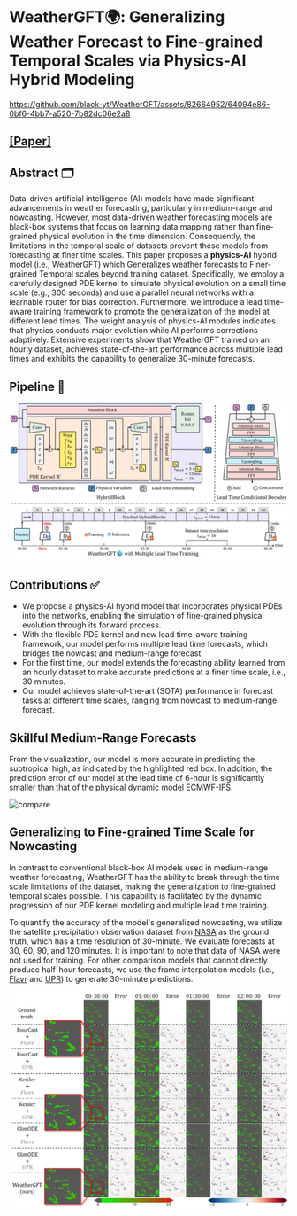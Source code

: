 # WeatherGFT🌍: Generalizing Weather Forecast to Fine-grained Temporal Scales via Physics-AI Hybrid Modeling

https://github.com/black-yt/WeatherGFT/assets/82664952/64094e86-0bf6-4bb7-a520-7b82dc06e2a8

## [[Paper]](https://arxiv.org/pdf/2405.13796)

## Abstract 🗂️

Data-driven artificial intelligence (AI) models have made significant advancements in weather forecasting, particularly in medium-range and nowcasting. However, most data-driven weather forecasting models are black-box systems that focus on learning data mapping rather than fine-grained physical evolution in the time dimension. Consequently, the limitations in the temporal scale of datasets prevent these models from forecasting at finer time scales. This paper proposes a **physics-AI** hybrid model (i.e., WeatherGFT) which Generalizes weather forecasts to Finer-grained Temporal scales beyond training dataset. Specifically, we employ a carefully designed PDE kernel to simulate physical evolution on a small time scale (e.g., 300 seconds) and use a parallel neural networks with a learnable router for bias correction. Furthermore, we introduce a lead time-aware training framework to promote the generalization of the model at different lead times. The weight analysis of physics-AI modules indicates that physics conducts major evolution while AI performs corrections adaptively. Extensive experiments show that WeatherGFT trained on an hourly dataset, achieves state-of-the-art performance across multiple lead times and exhibits the capability to generalize 30-minute forecasts.

## Pipeline 🧭

![Pipeline](assets/pipeline.png)

## Contributions ✅

* We propose a physics-AI hybrid model that incorporates physical PDEs into the networks, enabling the simulation of fine-grained physical evolution through its forward process.
* With the flexible PDE kernel and new lead time-aware training framework, our model performs multiple lead time forecasts, which bridges the nowcast and medium-range forecast.
* For the first time, our model extends the forecasting ability learned from an hourly dataset to make accurate predictions at a finer time scale, i.e., 30 minutes.
* Our model achieves state-of-the-art (SOTA) performance in forecast tasks at different time scales, ranging from nowcast to medium-range forecast.

## Skillful Medium-Range Forecasts

From the visualization, our model is more accurate in predicting the subtropical high, as indicated by the highlighted red box. In addition, the prediction error of our model at the lead time of 6-hour is significantly smaller than that of the physical dynamic model ECMWF-IFS. 

![compare](assets/compare.png)

## Generalizing to Fine-grained Time Scale for Nowcasting

In contrast to conventional black-box AI models used in medium-range weather forecasting, WeatherGFT has the ability to break through the time scale limitations of the dataset, making the generalization to fine-grained temporal scales possible. This capability is facilitated by the dynamic progression of our PDE kernel modeling and multiple lead time training.

To quantify the accuracy of the model's generalized nowcasting, we utilize the satellite precipitation observation dataset from [NASA](https://disc.gsfc.nasa.gov/) as the ground truth, which has a time resolution of 30-minute. We evaluate forecasts at 30, 60, 90, and 120 minutes. It is important to note that data of NASA were not used for training. For other comparison models that cannot directly produce half-hour forecasts, we use the frame interpolation models (i.e., [Flavr](https://github.com/tarun005/FLAVR) and [UPR](https://github.com/srcn-ivl/UPR-Net)) to generate 30-minute predictions.

![compare](assets/tp.png)

